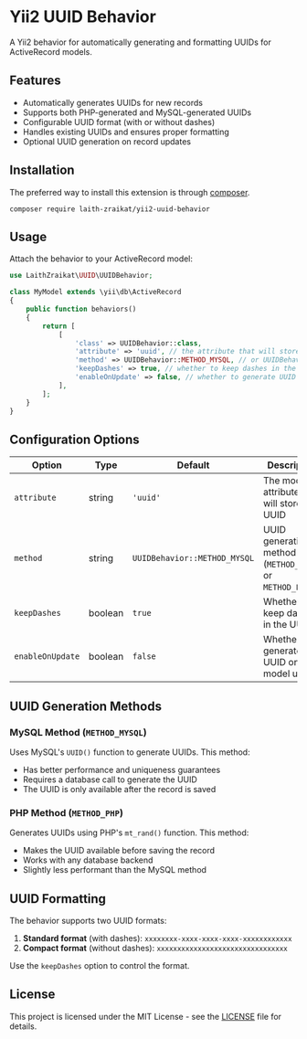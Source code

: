 # Yii2 UUID Behavior

A Yii2 behavior for automatically generating and formatting UUIDs for ActiveRecord models.

## Features

- Automatically generates UUIDs for new records
- Supports both PHP-generated and MySQL-generated UUIDs
- Configurable UUID format (with or without dashes)
- Handles existing UUIDs and ensures proper formatting
- Optional UUID generation on record updates

## Installation

The preferred way to install this extension is through [composer](http://getcomposer.org/download/).

```
composer require laith-zraikat/yii2-uuid-behavior
```

## Usage

Attach the behavior to your ActiveRecord model:

```php
use LaithZraikat\UUID\UUIDBehavior;

class MyModel extends \yii\db\ActiveRecord
{
    public function behaviors()
    {
        return [
            [
                'class' => UUIDBehavior::class,
                'attribute' => 'uuid', // the attribute that will store the UUID
                'method' => UUIDBehavior::METHOD_MYSQL, // or UUIDBehavior::METHOD_PHP
                'keepDashes' => true, // whether to keep dashes in the UUID
                'enableOnUpdate' => false, // whether to generate UUID on update
            ],
        ];
    }
}
```

## Configuration Options

| Option | Type | Default | Description |
|--------|------|---------|-------------|
| `attribute` | string | `'uuid'` | The model attribute that will store the UUID |
| `method` | string | `UUIDBehavior::METHOD_MYSQL` | UUID generation method (`METHOD_MYSQL` or `METHOD_PHP`) |
| `keepDashes` | boolean | `true` | Whether to keep dashes in the UUID |
| `enableOnUpdate` | boolean | `false` | Whether to generate UUID on model update |

## UUID Generation Methods

### MySQL Method (`METHOD_MYSQL`)

Uses MySQL's `UUID()` function to generate UUIDs. This method:
- Has better performance and uniqueness guarantees
- Requires a database call to generate the UUID
- The UUID is only available after the record is saved

### PHP Method (`METHOD_PHP`)

Generates UUIDs using PHP's `mt_rand()` function. This method:
- Makes the UUID available before saving the record
- Works with any database backend
- Slightly less performant than the MySQL method

## UUID Formatting

The behavior supports two UUID formats:

1. **Standard format** (with dashes): `xxxxxxxx-xxxx-xxxx-xxxx-xxxxxxxxxxxx`
2. **Compact format** (without dashes): `xxxxxxxxxxxxxxxxxxxxxxxxxxxxxxxx`

Use the `keepDashes` option to control the format.

## License

This project is licensed under the MIT License - see the [LICENSE](LICENSE) file for details.
